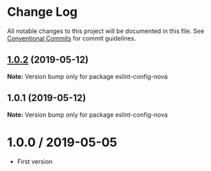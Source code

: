 # Change Log

All notable changes to this project will be documented in this file.
See [Conventional Commits](https://conventionalcommits.org) for commit guidelines.

## [1.0.2](https://github.com/1void0/nova-utils/compare/eslint-config-nova@1.0.1...eslint-config-nova@1.0.2) (2019-05-12)

**Note:** Version bump only for package eslint-config-nova





## 1.0.1 (2019-05-12)

**Note:** Version bump only for package eslint-config-nova





# 1.0.0 / 2019-05-05

- First version
